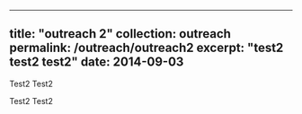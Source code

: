 ----
title: "outreach 2"
collection: outreach
permalink: /outreach/outreach2
excerpt: "test2 test2 test2"
date: 2014-09-03
----

Test2
Test2

Test2
Test2
